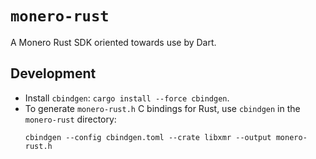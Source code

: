 # `monero-rust`

A Monero Rust SDK oriented towards use by Dart.

## Development

- Install `cbindgen`: `cargo install --force cbindgen`.
- To generate `monero-rust.h` C bindings for Rust, use `cbindgen` in the `monero-rust` directory:
  ```
  cbindgen --config cbindgen.toml --crate libxmr --output monero-rust.h
  ```
